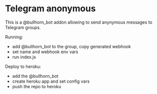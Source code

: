 # Telegram anonymous

This is a @bullhorn_bot addon allowing to send anynymous messages to Telegram groups.

Running:
 - add @bullhorn_bot to the group, copy generated webhook 
 - set name and webhook env vars
 - run index.js

Deploy to heroku:
 - add the @bullhorn_bot
 - create heroku app and set config vars
 - push the repo to heroku
